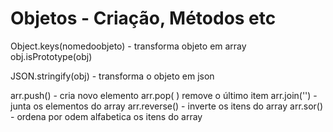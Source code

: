 
# Objetos - Criação, Métodos etc

Object.keys(nomedoobjeto) - transforma objeto em array
obj.isPrototype(obj)

JSON.stringify(obj) - transforma o objeto em json

arr.push() - cria novo elemento
arr.pop( ) remove o último item
arr.join('') - junta os elementos do array
arr.reverse() - inverte os itens do array
arr.sor() - ordena por odem alfabetica os itens do array

